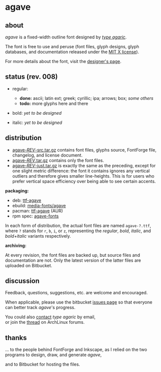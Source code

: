 # agave

[1]: https://bitbucket.org/agaric/agave/downloads/agave-008-src.tar.gz "get agave with source"
[2]: https://bitbucket.org/agaric/agave/downloads/agave-008a.tar.gz "get agave"
[3]: https://bitbucket.org/agaric/agave/downloads/agave-008-just.tar.gz "get agave, strict"
[4]: http://an.erki.net/pub/repo/ttf-agave_7-1_all.deb "get agave (deb)"
[5]: http://an.erki.net/pub/repo/agave-7.ebuild "get agave (ebuild)"
[6]: https://aur.archlinux.org/packages/ttf-agave/ "agave @ AUR"
[7]: http://an.erki.net/pub/repo/agave-fonts-7-1.noarch.rpm "get agave (rpm)"

## about

*agave* is a fixed-width outline font designed by *[type agaric](http://an.erki.net/~b/type/)*.

The font is free to use and peruse (font files, glyph designs, glyph databases, and documentation released under the [MIT X license](http://an.erki.net/~b/type/agave_license)).

For more details about the font, visit the [designer's page](http://an.erki.net/~b/type/agave).

## status (rev. 008)

* regular:
    * **done:** ascii; latin ext; greek; cyrillic; ipa; arrows; box; *some others*
    * **todo:** more glyphs here and there

* bold:
*yet to be designed*

* italic:
*yet to be designed*

## distribution

* [agave-*REV*-src.tar.gz][1] contains font files, glyphs source, FontForge file, changelog, and license document.
* [agave-*REV*.tar.gz][2] contains only the font files.
* [agave-*REV*-just.tar.gz][3] is exactly the same as the preceding, except for one slight metric difference: the font it contains ignores any vertical outliers and therefore gives smaller line-heights. This is for users who prefer vertical space efficiency over being able to see certain accents.

**packaging:**

* deb: [ttf-agave][4]
* ebuild: [media-fonts/agave][5]
* pacman: [ttf-agave][6] (AUR)
* rpm spec: [agave-fonts][7]

In each form of distribution, the actual font files are named `agave-?.ttf`,  
where `?` stands for `r`, `b`, `i`, or `z`, representing the *regular*, *bold*, *italic*, and *bold+italic* variants respectively.

**archiving:**

At every revision, the font files are backed up, but source files and documentation are not. Only the latest version of the latter files are uploaded on Bitbucket.

## discussion

Feedback, questions, suggestions, etc. are welcome and encouraged.

When applicable, please use the bitbucket [issues page](https://bitbucket.org/agaric/agave/issues) so that everyone can better track *agave*'s progress.

You could also [contact](http://an.erki.net/~b/info) *type agaric* by email,  
or join the [thread](https://bbs.archlinux.org/viewtopic.php?id=160106) on ArchLinux forums.

## thanks

... to the people behind FontForge and Inkscape, as I relied on the two programs to design, draw, and generate *agave*,

and to Bitbucket for hosting the files.
